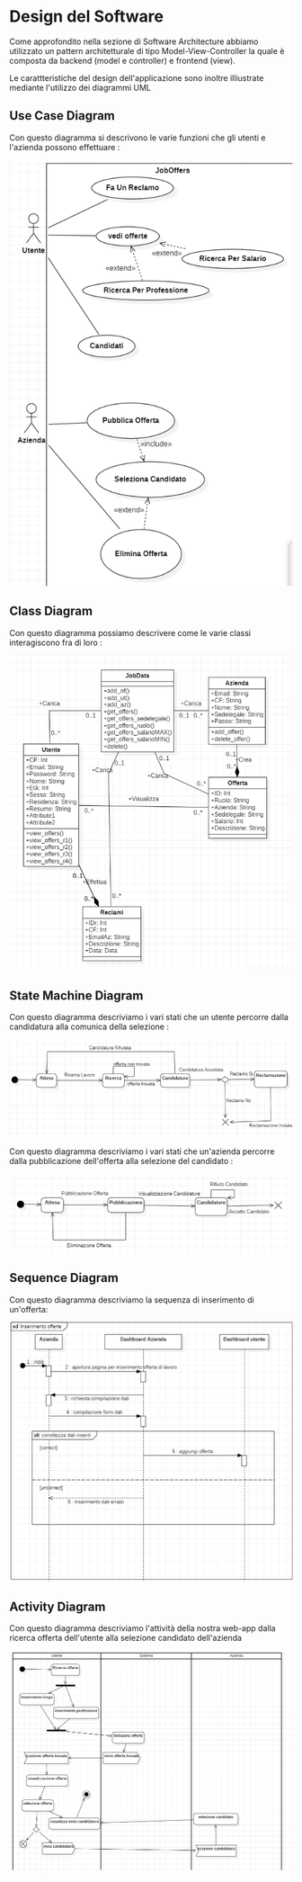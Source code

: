 # Design del Software
Come approfondito nella sezione di Software Architecture abbiamo utilizzato un pattern architetturale di tipo Model-View-Controller la quale è composta da backend (model e controller) e frontend (view).

Le carattteristiche del design dell'applicazione sono inoltre illiustrate mediante l'utilizzo dei diagrammi UML

## Use Case Diagram
Con questo diagramma si descrivono le varie funzioni che gli utenti e l'azienda possono effettuare :

![U.png](https://github.com/lorisiaco/ProgeIDS/blob/main/Documetations/UML/UseCaseDiagram/UseCaseDiagram.png)

## Class Diagram
Con questo diagramma possiamo descrivere come le varie classi interagiscono fra di loro : 

![C.png](UML\ClassDiagram\ClassDiagram.png)

## State Machine Diagram
Con questo diagramma descriviamo i vari stati che un utente percorre dalla candidatura alla comunica della selezione : 

![SMU.png](UML\StateMachineDiagram\StateMachineDiagramUtente.png)

Con questo diagramma descriviamo i vari stati che un'azienda percorre dalla pubblicazione dell'offerta alla selezione del candidato :

![SMA.png](UML\StateMachineDiagram\StateMachineDiagramAzienda.png)

## Sequence Diagram
Con questo diagramma descriviamo la sequenza di inserimento di un'offerta: 

![SD.png](UML\SequenceDiagram\SequenceDiagram.png)

## Activity Diagram
Con questo diagramma descriviamo l'attività della nostra web-app dalla ricerca offerta dell'utente alla selezione candidato dell'azienda

![AD.png](UML\ActivityDiagram\ActivityDiagram.png)




